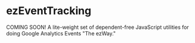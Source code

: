 # ezEventTracking
COMING SOON! A lite-weight set of dependent-free JavaScript utilities for doing Google Analytics Events "The ezWay."
